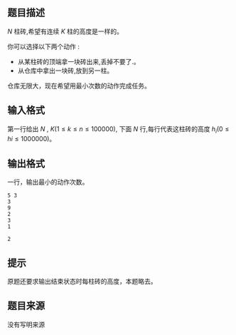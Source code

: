 ## 题目描述

$N$ 柱砖,希望有连续 $K$ 柱的高度是一样的。

你可以选择以下两个动作 :

- 从某柱砖的顶端拿一块砖出来,丢掉不要了.。
- 从仓库中拿出一块砖,放到另一柱。

仓库无限大，现在希望用最小次数的动作完成任务。

## 输入格式

第一行给出 $N$ , $K (1 \le k \le n \le 100000)$, 下面 $N$ 行,每行代表这柱砖的高度 $h_i (0 \le hi \le 1000000)$。

## 输出格式

一行，输出最小的动作次数。

```input1
5 3
3
9
2
3
1
```

```output1
2
```

## 提示

原题还要求输出结束状态时每柱砖的高度，本题略去。

## 题目来源

没有写明来源


